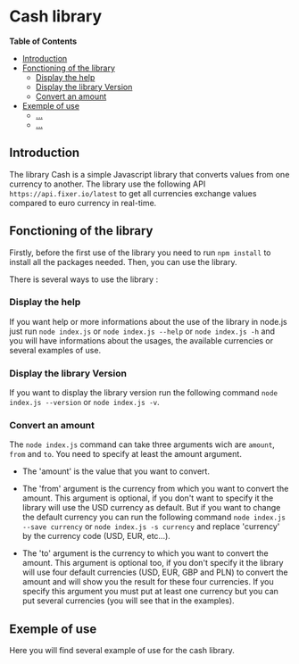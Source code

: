 # Cash library

**Table of Contents**

- [Introduction](#introduction)
- [Fonctioning of the library](#Fonctioning-of-the-library)
  - [Display the help](#Display-the-help)
  - [Display the library Version](#Display-the-library-version)
  - [Convert an amount](#Convert-an-amount)
- [Exemple of use](#Exemple-of-use)
  - [...](#...)
  - [...](#...)

## Introduction

The library Cash is a simple Javascript library that converts values from one currency to another. The library use the following API `https://api.fixer.io/latest` to get all currencies exchange values compared to euro currency in real-time.

## Fonctioning of the library

Firstly, before the first use of the library you need to run `npm install` to install all the packages needed.
Then, you can use the library.

There is several ways to use the library :

### Display the help

If you want help or more informations about the use of the library in node.js just run `node index.js` or `node index.js --help` or `node index.js -h` and you will have informations about the usages, the available currencies or several examples of use.

### Display the library Version

If you want to display the library version run the following command `node index.js --version` or `node index.js -v`.

### Convert an amount

The `node index.js` command can take three arguments wich are `amount`, `from` and `to`. You need to specify at least the amount argument.

* The 'amount' is the value that you want to convert.

* The 'from' argument is the currency from which you want to convert the amount. This argument is optional, if you don't want to specify it the library will use the USD currency as default. But if you want to change the default currency you can run the following command `node index.js --save currency` or `node index.js -s currency` and replace 'currency' by the currency code (USD, EUR, etc...).

* The 'to' argument is the currency to which you want to convert the amount. This argument is optional too, if you don't specify it the library will use four default currencies (USD, EUR, GBP and PLN) to convert the amount and will show you the result for these four currencies. If you specify this argument you must put at least one currency but you can put several currencies (you will see that in the examples).

## Exemple of use

Here you will find several example of use for the cash library.

###
